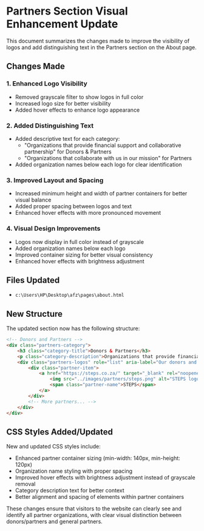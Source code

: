 # Partners Section Visual Enhancement Update

This document summarizes the changes made to improve the visibility of logos and add distinguishing text in the Partners section on the About page.

## Changes Made

### 1. Enhanced Logo Visibility
- Removed grayscale filter to show logos in full color
- Increased logo size for better visibility
- Added hover effects to enhance logo appearance

### 2. Added Distinguishing Text
- Added descriptive text for each category:
  - "Organizations that provide financial support and collaborative partnership" for Donors & Partners
  - "Organizations that collaborate with us in our mission" for Partners
- Added organization names below each logo for clear identification

### 3. Improved Layout and Spacing
- Increased minimum height and width of partner containers for better visual balance
- Added proper spacing between logos and text
- Enhanced hover effects with more pronounced movement

### 4. Visual Design Improvements
- Logos now display in full color instead of grayscale
- Added organization names below each logo
- Improved container sizing for better visual consistency
- Enhanced hover effects with brightness adjustment

## Files Updated

- `c:\Users\HP\Desktop\afz\pages\about.html`

## New Structure

The updated section now has the following structure:

```html
<!-- Donors and Partners -->
<div class="partners-category">
    <h3 class="category-title">Donors & Partners</h3>
    <p class="category-description">Organizations that provide financial support and collaborative partnership</p>
    <div class="partners-logos" role="list" aria-label="Our donors and partners">
        <div class="partner-item">
            <a href="https://steps.co.za/" target="_blank" rel="noopener" class="partner-link" aria-label="STEPS Clubfoot Care - Donor/Partner">
                <img src="../images/partners/steps.png" alt="STEPS logo - Donor/Partner" class="partner-logo">
                <span class="partner-name">STEPS</span>
            </a>
        </div>
        <!-- More partners... -->
    </div>
</div>
```

## CSS Styles Added/Updated

New and updated CSS styles include:

- Enhanced partner container sizing (min-width: 140px, min-height: 120px)
- Organization name styling with proper spacing
- Improved hover effects with brightness adjustment instead of grayscale removal
- Category description text for better context
- Better alignment and spacing of elements within partner containers

These changes ensure that visitors to the website can clearly see and identify all partner organizations, with clear visual distinction between donors/partners and general partners.